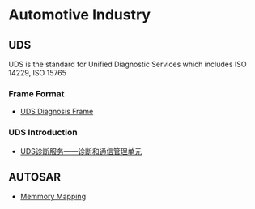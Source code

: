# Automotive Industry

## UDS

UDS is the standard for Unified Diagnostic Services which includes ISO 14229, ISO 15765

### Frame Format

* [UDS Diagnosis Frame](http://mp.weixin.qq.com/s?__biz=Mzg4NjIxODk4Mg==&mid=2247483714&idx=1&sn=8ad06745f072bfe981d3aee4aca9137c&chksm=cf9c48cbf8ebc1dd3fd0b4853afe39b9ec8332b7958e57adc4ddb46ee7beb69e5fe54154d47c)


### UDS Introduction

* [UDS诊断服务——诊断和通信管理单元](http://mp.weixin.qq.com/s?__biz=Mzg4NjIxODk4Mg==&mid=2247483736&idx=1&sn=25a98f21bd8e214438e650ada8d7396a&chksm=cf9c48d1f8ebc1c715edf1fb275801ad9eb0580576a5d99329c30f88bbefc0fdfea2eafab92c)

## AUTOSAR

* [Memmory Mapping]()